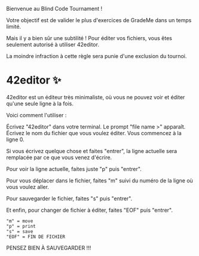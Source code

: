 Bienvenue au Blind Code Tournament !

Votre objectif est de valider le plus d'exercices de GradeMe dans un temps limité.

Mais il y a bien sûr une subtilité !
Pour éditer vos fichiers, vous êtes seulement autorisé à utiliser 42editor.

La moindre infraction à cette règle sera punie d'une exclusion du tournoi.

# 42editor ✨

42editor est un éditeur très minimaliste, où vous ne pouvez voir et éditer qu'une seule ligne à la fois.

Voici comment l'utiliser :

Écrivez "42editor" dans votre terminal.
Le prompt "file name >" apparaît.
Écrivez le nom du fichier que vous voulez éditer.
Vous commencez à la ligne 0.

Si vous écrivez quelque chose et faites "entrer", la ligne actuelle sera remplacée par ce que vous venez d'écrire.

Pour voir la ligne actuelle, faites juste "p" puis "entrer".

Pour vous déplacer dans le fichier, faites "m" suivi du numéro de la ligne où vous voulez aller.

Pour sauvegarder le fichier, faites "s" puis "entrer".

Et enfin, pour changer de fichier à éditer, faites "EOF" puis "entrer".

    "m" = move
    "p" = print
    "s" = save
    "EOF" = FIN DE FICHIER

PENSEZ BIEN À SAUVEGARDER !!!
